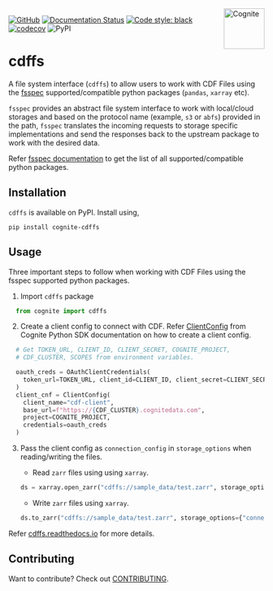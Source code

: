 <a href="https://cognite.com/">
  <img alt="Cognite" src="https://raw.githubusercontent.com/cognitedata/cognite-python-docs/master/img/cognite_logo_black.png" alt="Cognite logo" title="Cognite" align="right" height="80">
</a>

[![GitHub](https://img.shields.io/github/license/cognitedata/cdffs)](https://github.com/cognitedata/cdffs/blob/main/LICENSE)
[![Documentation Status](https://readthedocs.org/projects/cdffs/badge/?version=latest)](https://cdffs.readthedocs.io/en/latest/?badge=latest)
[![Code style: black](https://img.shields.io/badge/code%20style-black-000000.svg)](https://github.com/ambv/black)
[![codecov](https://codecov.io/gh/cognitedata/cdffs/branch/main/graph/badge.svg)](https://codecov.io/gh/cognitedata/cdffs)
![PyPI](https://img.shields.io/pypi/v/cognite-cdffs)

# cdffs

A file system interface (`cdffs`) to allow users to work with CDF Files using the [fsspec](https://filesystem-spec.readthedocs.io/en/latest/) supported/compatible python packages (`pandas`, `xarray` etc).

`fsspec` provides an abstract file system interface to work with local/cloud storages and based on the protocol name (example, `s3` or `abfs`) provided in the path, `fsspec` translates the incoming requests to storage specific implementations and send the responses back to the upstream package to work with the desired data.

Refer [fsspec documentation](https://filesystem-spec.readthedocs.io/en/latest/#who-uses-fsspec) to get the list of all supported/compatible python packages.

## Installation

`cdffs` is available on PyPI. Install using, 

```shell
pip install cognite-cdffs
```

## Usage

Three important steps to follow when working with CDF Files using the fsspec supported python packages. 

1) Import `cdffs` package
```python
  from cognite import cdffs
```

2) Create a client config to connect with CDF. Refer [ClientConfig](https://cognite-sdk-python.readthedocs-hosted.com/en/latest/cognite.html#cognite.client.config.ClientConfig) from Cognite Python SDK documentation on how to create a client config.

```python
  # Get TOKEN_URL, CLIENT_ID, CLIENT_SECRET, COGNITE_PROJECT, 
  # CDF_CLUSTER, SCOPES from environment variables.

  oauth_creds = OAuthClientCredentials(
    token_url=TOKEN_URL, client_id=CLIENT_ID, client_secret=CLIENT_SECRET, scopes=SCOPES
  )
  client_cnf = ClientConfig(
    client_name="cdf-client",
    base_url=f"https://{CDF_CLUSTER}.cognitedata.com",
    project=COGNITE_PROJECT,
    credentials=oauth_creds
  )
```

3) Pass the client config as `connection_config` in `storage_options` when reading/writing the files.

    * Read `zarr` files using using `xarray`.

    ```python
    ds = xarray.open_zarr("cdffs://sample_data/test.zarr", storage_options={"connection_config": client_cnf})
    ```
    * Write `zarr` files using `xarray`.
    
    ```python
    ds.to_zarr("cdffs://sample_data/test.zarr", storage_options={"connection_config": client_cnf, "file_metadata": metadata})
    ```

Refer [cdffs.readthedocs.io](https://cdffs.readthedocs.io) for more details.

## Contributing
Want to contribute? Check out [CONTRIBUTING](CONTRIBUTING.md).
